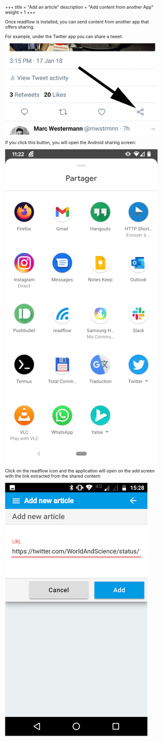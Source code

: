 +++
title = "Add an article"
description = "Add content from another App"
weight = 1
+++

Once readflow is installed, you can send content from another app that offers sharing.

For example, under the Twitter app you can share a tweet:

![](images/twitter.png)

If you click this button, you will open the Android sharing screen:

![](images/share-intent.png)

Click on the readflow icon and the application will open on the add screen with the link extracted from the shared content:

![](images/share.png)

